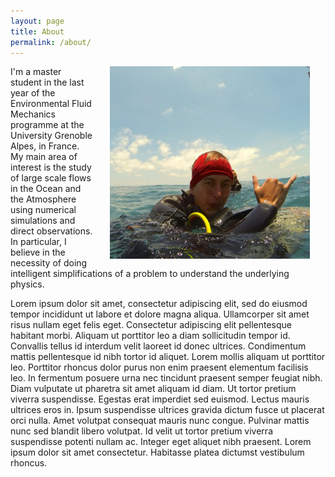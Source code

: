 ```yaml
---
layout: page
title: About
permalink: /about/
---
```


<img src="/assets/lobos.jpg" width="320" style="float: right; margin-left: 25px; margin-right: 25px;"/>

I'm a master student in the last year of the Environmental Fluid Mechanics programme at the University Grenoble Alpes, in France. My main area of interest is the study of large scale flows in the Ocean and the Atmosphere using numerical simulations and direct observations. In particular, I believe in the necessity of doing intelligent simplifications of a problem to understand the underlying physics. 

Lorem ipsum dolor sit amet, consectetur adipiscing elit, sed do eiusmod tempor incididunt ut labore et dolore magna aliqua. Ullamcorper sit amet risus nullam eget felis eget. Consectetur adipiscing elit pellentesque habitant morbi. Aliquam ut porttitor leo a diam sollicitudin tempor id. Convallis tellus id interdum velit laoreet id donec ultrices. Condimentum mattis pellentesque id nibh tortor id aliquet. Lorem mollis aliquam ut porttitor leo. Porttitor rhoncus dolor purus non enim praesent elementum facilisis leo. In fermentum posuere urna nec tincidunt praesent semper feugiat nibh. Diam vulputate ut pharetra sit amet aliquam id diam. Ut tortor pretium viverra suspendisse. Egestas erat imperdiet sed euismod. Lectus mauris ultrices eros in. Ipsum suspendisse ultrices gravida dictum fusce ut placerat orci nulla. Amet volutpat consequat mauris nunc congue. Pulvinar mattis nunc sed blandit libero volutpat. Id velit ut tortor pretium viverra suspendisse potenti nullam ac. Integer eget aliquet nibh praesent. Lorem ipsum dolor sit amet consectetur. Habitasse platea dictumst vestibulum rhoncus.
